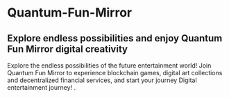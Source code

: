 # Quantum-Fun-Mirror
## Explore endless possibilities and enjoy Quantum Fun Mirror digital creativity
Explore the endless possibilities of the future entertainment world! Join Quantum Fun Mirror to experience blockchain games, digital art collections and decentralized financial services, and start your journey Digital entertainment journey! .
